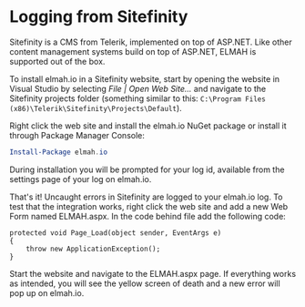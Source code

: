 ﻿# Logging from Sitefinity

Sitefinity is a CMS from Telerik, implemented on top of ASP.NET. Like other content management systems build on top of ASP.NET, ELMAH is supported out of the box.

To install elmah.io in a Sitefinity website, start by opening the website in Visual Studio by selecting _File | Open Web Site..._ and navigate to the Sitefinity projects folder (something similar to this: `C:\Program Files (x86)\Telerik\Sitefinity\Projects\Default`).

Right click the web site and install the elmah.io NuGet package or install it through Package Manager Console:

```powershell
Install-Package elmah.io
```

During installation you will be prompted for your log id, available from the settings page of your log on elmah.io.

That's it! Uncaught errors in Sitefinity are logged to your elmah.io log. To test that the integration works, right click the web site and add a new Web Form named ELMAH.aspx. In the code behind file add the following code:

```chsarp
protected void Page_Load(object sender, EventArgs e)
{
    throw new ApplicationException();
}
```

Start the website and navigate to the ELMAH.aspx page. If everything works as intended, you will see the yellow screen of death and a new error will pop up on elmah.io.
